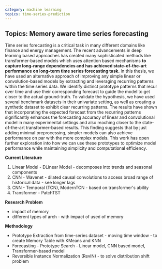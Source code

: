 ```yaml
---
category: machine learning
topics: time-series-prediction
---
```

## Topics: Memory aware time series forecasting

Time series forecasting is a critical task in many different domains like finance and energy management. The recent advancements in deep learning based approaches has created many sophisticated methods like transformer-based models which uses attention based mechanisms **to capture long-range dependencies and has achieved state-of-the-art performance on long-term time series forecasting task.** In this thesis, we have used an alternative approach of improving any simple linear or convolution-based models by extracting and leveraging recurring patterns within the time series data. We identify distinct prototype patterns that recur over time and use their corresponding forecast to guide the model to get closer to the actual ground-truth. To validate the hypothesis, we have used several benchmark datasets in their univariate setting, as well as creating a synthetic dataset to exhibit clear recurring patterns. The results have shown that incorporating the expected forecast from the recurring patterns significantly enhances the forecasting accuracy of linear and convolutional model in many experimental settings and also reaching closer to the state-of-the-art transformer-based results. This finding suggests that by just adding minimal preprocessing, simpler models can also achieve performance on par with the more complex models. This work has open further exploration into how we can use these prototypes to optimize model performance while maintaining simplicity and computational efficiency.

**Current Literature**

1. Linear Model - DLinear Model - decomposes into trends and seasonal components
2. CNN - Wavenet - dilated causal convolutions to access broad range of historical data - see longer lags
3. CNN - Temporal (TCN), ModernTCN - based on transformer's ability
4. Transformer - PatchTST

**Research Problem**

- impact of memory 
- different types of arch - with impact of used of memory 

**Methodology**

- Prototype Extraction from time-series  dataset - moving time window - to create Memory Table with KMeans and KNN
- Forecasting - Prototype Search - Linear model, CNN based model, Transformer-based model
- Reversible Instance Normalization (RevIN) - to solve distribution shift problem 